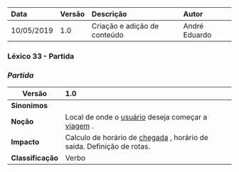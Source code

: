 |Data|Versão|Descrição|Autor|
|:---|:---|:---|:---|
|10/05/2019|1.0|Criação e adição de conteúdo|André Eduardo|


### Léxico 33 - Partida
### ***<a name="partida">Partida</a>***


|Versão|1.0
|-|:-|
|**Sinonimos**|
|**Noção**|Local de onde o [usuário](https://github.com/Andre-Eduardo/2019.1-Requisitos-Moovit/wiki/L65-Usuário) deseja começar a [viagem](#viagem) . |
|**Impacto**|Calculo de horário de [chegada](#chegada) , horário de saída. Definição de rotas. |
|**Classificação**| Verbo